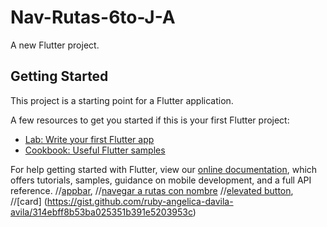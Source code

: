 # Nav-Rutas-6to-J-A

A new Flutter project.

## Getting Started

This project is a starting point for a Flutter application.

A few resources to get you started if this is your first Flutter project:

- [Lab: Write your first Flutter app](https://flutter.dev/docs/get-started/codelab)
- [Cookbook: Useful Flutter samples](https://flutter.dev/docs/cookbook)

For help getting started with Flutter, view our
[online documentation](https://flutter.dev/docs), which offers tutorials,
samples, guidance on mobile development, and a full API reference.
//[appbar](https://codesinsider.com/flutter-appbar-example-tutorial/),
//[navegar a rutas con nombre](https://esflutter.dev/docs/cookbook/navigation/named-routes)
//[elevated button](https://codesinsider.com/flutter-elevatedbutton-example/),
//[card] (https://gist.github.com/ruby-angelica-davila-avila/314ebff8b53ba025351b391e5203953c)